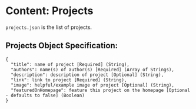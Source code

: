 # Content: Projects

`projects.json` is the list of projects.

## Projects Object Specification:

```
{
  "title": name of project [Required] (String),
  "authors": name(s) of author(s) [Required] (Array of Strings),
  "description": description of project [Optional] (String),
  "link": link to project [Required] (String),
  "image": helpful/example image of project [Optional] (String),
  "featuredOnHomepage": feature this project on the homepage [Optional - defaults to false] (Boolean)
}
```
